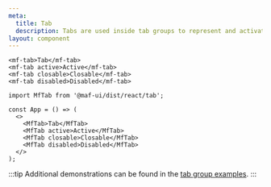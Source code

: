 ```yaml
---
meta:
  title: Tab
  description: Tabs are used inside tab groups to represent and activate tab panels.
layout: component
---
```


```html:preview
<mf-tab>Tab</mf-tab>
<mf-tab active>Active</mf-tab>
<mf-tab closable>Closable</mf-tab>
<mf-tab disabled>Disabled</mf-tab>
```

```jsx:react
import MfTab from '@maf-ui/dist/react/tab';

const App = () => (
  <>
    <MfTab>Tab</MfTab>
    <MfTab active>Active</MfTab>
    <MfTab closable>Closable</MfTab>
    <MfTab disabled>Disabled</MfTab>
  </>
);
```

:::tip
Additional demonstrations can be found in the [tab group examples](/components/tab-group).
:::
